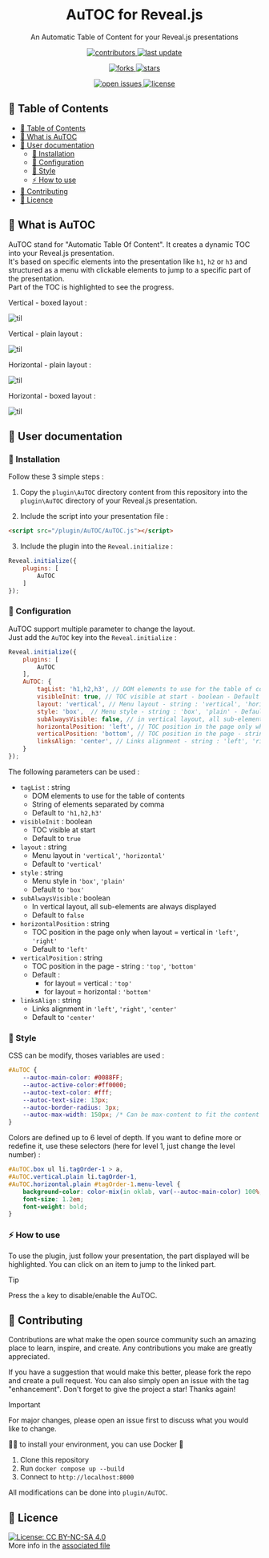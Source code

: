 
<div align="center">
<h1>AuTOC for Reveal.js</h1>
  <p>
    An Automatic Table of Content for your Reveal.js presentations
  </p>
  <!-- Badges -->
	<p>
		<a href="https://github.com/bazmap/AuTOC-for-Reveal.js/graphs/contributors">
			<img src="https://img.shields.io/github/contributors/bazmap/AuTOC-for-Reveal.js" alt="contributors" />
		</a>
		<a href="">
			<img src="https://img.shields.io/github/last-commit/bazmap/AuTOC-for-Reveal.js" alt="last update" />
		</a>
	</p>
	<p>
		<a href="https://github.com/bazmap/AuTOC-for-Reveal.js/network/members">
			<img src="https://img.shields.io/github/forks/bazmap/AuTOC-for-Reveal.js" alt="forks" />
		</a>
		<a href="https://github.com/bazmap/AuTOC-for-Reveal.js/stargazers">
			<img src="https://img.shields.io/github/stars/bazmap/AuTOC-for-Reveal.js" alt="stars" />
		</a>
	</p>
	<p>
		<a href="https://github.com/bazmap/AuTOC-for-Reveal.js/issues/">
			<img src="https://img.shields.io/github/issues/bazmap/AuTOC-for-Reveal.js" alt="open issues" />
		</a>
		<a href="https://github.com/bazmap/AuTOC-for-Reveal.js/blob/master/LICENSE">
			<img src="https://img.shields.io/github/license/bazmap/AuTOC-for-Reveal.js.svg" alt="license" />
		</a>
	</p>
</div>



## 📔 Table of Contents

- [📔 Table of Contents](#-table-of-contents)
- [🌟 What is AuTOC](#-what-is-autoc)
- [📖 User documentation](#-user-documentation)
	- [🚀 Installation](#-installation)
	- [🧰 Configuration](#-configuration)
	- [🎨 Style](#-style)
	- [⚡️ How to use](#️-how-to-use)
- [👋 Contributing](#-contributing)
- [📜 Licence](#-licence)



## 🌟 What is AuTOC
AuTOC stand for "Automatic Table Of Content". It creates a dynamic TOC into your Reveal.js presentation.  
It's based on specific elements into the presentation like `h1`, `h2` or `h3` and structured as a menu with clickable elements to jump to a specific part of the presentation.  
Part of the TOC is highlighted to see the progress.

Vertical - boxed layout :  

![til](./assets/demo_vertical_box.gif)

Vertical - plain layout :  

![til](./assets/vertical_plain.png)

Horizontal - plain layout :  

![til](./assets/demo_horizontal_plain.gif)

Horizontal - boxed layout :  

![til](./assets/horizontal_box.png)



## 📖 User documentation
### 🚀 Installation
Follow these 3 simple steps :
1. Copy the `plugin\AuTOC` directory content from this repository into the `plugin\AuTOC` directory of your Reveal.js presentation.

2. Include the script into your presentation file :
```html
<script src="/plugin/AuTOC/AuTOC.js"></script>
```

3. Include the plugin into the `Reveal.initialize` :
```javascript
Reveal.initialize({
	plugins: [ 
		AuTOC
	]
});
```


### 🧰 Configuration
AuTOC support multiple parameter to change the layout.  
Just add the `AuTOC` key into the `Reveal.initialize` :
```javascript
Reveal.initialize({
	plugins: [ 
		AuTOC
	],
	AuTOC: {
		tagList: 'h1,h2,h3', // DOM elements to use for the table of contents - string of elements separated by comma - default to 'h1,h2,h3'
		visibleInit: true, // TOC visible at start - boolean - Default to true
		layout: 'vertical', // Menu layout - string : 'vertical', 'horizontal' - Default to 'vertical'
		style: 'box',  // Menu style - string : 'box', 'plain' - Default to 'box'
		subAlwaysVisible: false, // in vertical layout, all sub-elements are always displayed - boolean - Default to false
		horizontalPosition: 'left', // TOC position in the page only when layout = vertical - string : 'left', 'right' - Default to left
		verticalPosition: 'bottom', // TOC position in the page - string : 'top', 'bottom' - Default to top for layout = vertical and bottom for layout = horizontal
		linksAlign: 'center', // Links alignment - string : 'left', 'right', 'center' - Default to center
	}
});
```

The following parameters can be used :
- `tagList` : string 
  - DOM elements to use for the table of contents
  - String of elements separated by comma
  - Default to `'h1,h2,h3'`
- `visibleInit` : boolean
  - TOC visible at start
  - Default to `true`
- `layout` : string
  - Menu layout in `'vertical'`, `'horizontal'`
  - Default to `'vertical'`
- `style` : string
  - Menu style in `'box'`, `'plain'`
  - Default to `'box'`
- `subAlwaysVisible` : boolean
  - In vertical layout, all sub-elements are always displayed
  - Default to `false`
- `horizontalPosition` : string
  - TOC position in the page only when layout = vertical in `'left'`, `'right'`
  - Default to `'left'`
- `verticalPosition` : string
  - TOC position in the page - string : `'top'`, `'bottom'`
  - Default :
    - for layout = vertical : `'top'`
    - for layout = horizontal : `'bottom'`
- `linksAlign` : string
  - Links alignment in `'left'`, `'right'`, `'center'` 
  - Default to `'center'`



### 🎨 Style
CSS can be modify, thoses variables are used :

```css
#AuTOC {
	--autoc-main-color: #0088FF;
	--autoc-active-color:#ff0000;
	--autoc-text-color: #fff;
	--autoc-text-size: 13px;
	--autoc-border-radius: 3px;
	--autoc-max-width: 150px; /* Can be max-content to fit the content */
}
```

Colors are defined up to 6 level of depth. If you want to define more or redefine it, use these selectors (here for level 1, just change the level number) :

```css
#AuTOC.box ul li.tagOrder-1 > a,
#AuTOC.vertical.plain li.tagOrder-1,
#AuTOC.horizontal.plain #tagOrder-1.menu-level {
	background-color: color-mix(in oklab, var(--autoc-main-color) 100%, rgb(35, 35, 35));
	font-size: 1.2em;
	font-weight: bold;
}
```


### ⚡️ How to use
To use the plugin, just follow your presentation, the part displayed will be highlighted.
You can click on an item to jump to the linked part.

> [!TIP]
> Press the `a` key to disable/enable the AuTOC.


## 👋 Contributing
Contributions are what make the open source community such an amazing place to learn, inspire, and create. Any contributions you make are greatly appreciated.

If you have a suggestion that would make this better, please fork the repo and create a pull request. You can also simply open an issue with the tag "enhancement". Don't forget to give the project a star! Thanks again!

> [!IMPORTANT]
> For major changes, please open an issue first to discuss what you would like to change.

🧑‍💻 to install your environment, you can use Docker 🐳
1. Clone this repository
2. Run `docker compose up --build`
3. Connect to `http://localhost:8000`

All modifications can be done into `plugin/AuTOC`.


## 📜 Licence
[![License: CC BY-NC-SA 4.0](https://img.shields.io/badge/License-CC_BY--NC--SA_4.0-lightgrey.svg)](https://creativecommons.org/licenses/by-nc-sa/4.0/)  
More info in the [associated file](licence)

